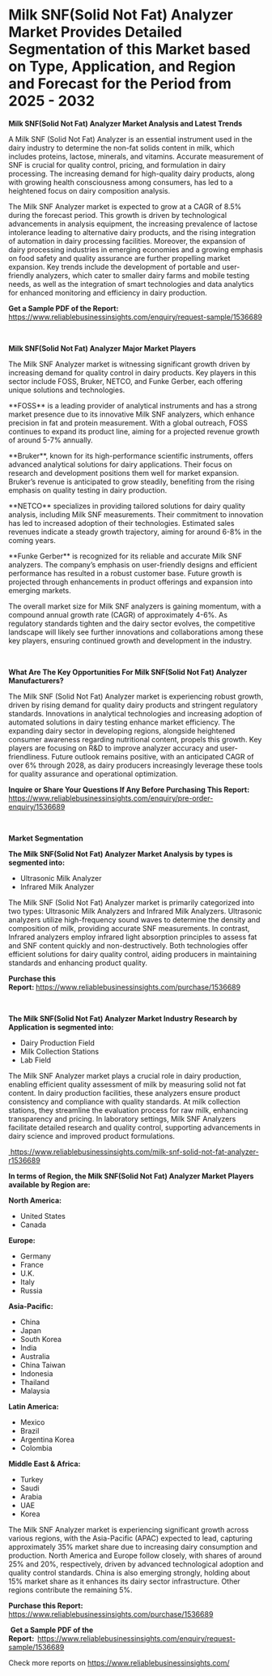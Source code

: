 <p><h1>Milk SNF(Solid Not Fat) Analyzer Market Provides Detailed Segmentation of this Market based on Type, Application, and Region and Forecast for the Period from 2025 - 2032</h1></p><p><strong>Milk SNF(Solid Not Fat) Analyzer Market Analysis and Latest Trends</strong></p>
<p><p>A Milk SNF (Solid Not Fat) Analyzer is an essential instrument used in the dairy industry to determine the non-fat solids content in milk, which includes proteins, lactose, minerals, and vitamins. Accurate measurement of SNF is crucial for quality control, pricing, and formulation in dairy processing. The increasing demand for high-quality dairy products, along with growing health consciousness among consumers, has led to a heightened focus on dairy composition analysis.</p><p>The Milk SNF Analyzer market is expected to grow at a CAGR of 8.5% during the forecast period. This growth is driven by technological advancements in analysis equipment, the increasing prevalence of lactose intolerance leading to alternative dairy products, and the rising integration of automation in dairy processing facilities. Moreover, the expansion of dairy processing industries in emerging economies and a growing emphasis on food safety and quality assurance are further propelling market expansion. Key trends include the development of portable and user-friendly analyzers, which cater to smaller dairy farms and mobile testing needs, as well as the integration of smart technologies and data analytics for enhanced monitoring and efficiency in dairy production.</p></p>
<p><strong>Get a Sample PDF of the Report:&nbsp;</strong> <a href="https://www.reliablebusinessinsights.com/enquiry/request-sample/1536689?utm_campaign=116&utm_medium=2&utm_source=Github&utm_content=ia&utm_term=27022025&utm_id=milk-snfsolid-not-fat-analyzer">https://www.reliablebusinessinsights.com/enquiry/request-sample/1536689</a></p>
<p>&nbsp;</p>
<p><strong>Milk SNF(Solid Not Fat) Analyzer Major Market Players</strong></p>
<p><p>The Milk SNF Analyzer market is witnessing significant growth driven by increasing demand for quality control in dairy products. Key players in this sector include FOSS, Bruker, NETCO, and Funke Gerber, each offering unique solutions and technologies.</p><p>**FOSS** is a leading provider of analytical instruments and has a strong market presence due to its innovative Milk SNF analyzers, which enhance precision in fat and protein measurement. With a global outreach, FOSS continues to expand its product line, aiming for a projected revenue growth of around 5-7% annually.</p><p>**Bruker**, known for its high-performance scientific instruments, offers advanced analytical solutions for dairy applications. Their focus on research and development positions them well for market expansion. Bruker’s revenue is anticipated to grow steadily, benefiting from the rising emphasis on quality testing in dairy production.</p><p>**NETCO** specializes in providing tailored solutions for dairy quality analysis, including Milk SNF measurements. Their commitment to innovation has led to increased adoption of their technologies. Estimated sales revenues indicate a steady growth trajectory, aiming for around 6-8% in the coming years.</p><p>**Funke Gerber** is recognized for its reliable and accurate Milk SNF analyzers. The company’s emphasis on user-friendly designs and efficient performance has resulted in a robust customer base. Future growth is projected through enhancements in product offerings and expansion into emerging markets.</p><p>The overall market size for Milk SNF analyzers is gaining momentum, with a compound annual growth rate (CAGR) of approximately 4-6%. As regulatory standards tighten and the dairy sector evolves, the competitive landscape will likely see further innovations and collaborations among these key players, ensuring continued growth and development in the industry.</p></p>
<p>&nbsp;</p>
<p><strong>What Are The Key Opportunities For Milk SNF(Solid Not Fat) Analyzer Manufacturers?</strong></p>
<p><p>The Milk SNF (Solid Not Fat) Analyzer market is experiencing robust growth, driven by rising demand for quality dairy products and stringent regulatory standards. Innovations in analytical technologies and increasing adoption of automated solutions in dairy testing enhance market efficiency. The expanding dairy sector in developing regions, alongside heightened consumer awareness regarding nutritional content, propels this growth. Key players are focusing on R&D to improve analyzer accuracy and user-friendliness. Future outlook remains positive, with an anticipated CAGR of over 6% through 2028, as dairy producers increasingly leverage these tools for quality assurance and operational optimization.</p></p>
<p><strong>Inquire or Share Your Questions If Any Before Purchasing This Report:</strong> <a href="https://www.reliablebusinessinsights.com/enquiry/pre-order-enquiry/1536689?utm_campaign=116&utm_medium=2&utm_source=Github&utm_content=ia&utm_term=27022025&utm_id=milk-snfsolid-not-fat-analyzer">https://www.reliablebusinessinsights.com/enquiry/pre-order-enquiry/1536689</a></p>
<p>&nbsp;</p>
<p><strong>Market Segmentation</strong></p>
<p><strong>The Milk SNF(Solid Not Fat) Analyzer Market Analysis by types is segmented into:</strong></p>
<p><ul><li>Ultrasonic Milk Analyzer</li><li>Infrared Milk Analyzer</li></ul></p>
<p><p>The Milk SNF (Solid Not Fat) Analyzer market is primarily categorized into two types: Ultrasonic Milk Analyzers and Infrared Milk Analyzers. Ultrasonic analyzers utilize high-frequency sound waves to determine the density and composition of milk, providing accurate SNF measurements. In contrast, Infrared analyzers employ infrared light absorption principles to assess fat and SNF content quickly and non-destructively. Both technologies offer efficient solutions for dairy quality control, aiding producers in maintaining standards and enhancing product quality.</p></p>
<p><strong>Purchase this Report:&nbsp;</strong><a href="https://www.reliablebusinessinsights.com/purchase/1536689?utm_campaign=116&utm_medium=2&utm_source=Github&utm_content=ia&utm_term=27022025&utm_id=milk-snfsolid-not-fat-analyzer">https://www.reliablebusinessinsights.com/purchase/1536689</a></p>
<p>&nbsp;</p>
<p><strong>The Milk SNF(Solid Not Fat) Analyzer Market Industry Research by Application is segmented into:</strong></p>
<p><ul><li>Dairy Production Field</li><li>Milk Collection Stations</li><li>Lab Field</li></ul></p>
<p><p>The Milk SNF Analyzer market plays a crucial role in dairy production, enabling efficient quality assessment of milk by measuring solid not fat content. In dairy production facilities, these analyzers ensure product consistency and compliance with quality standards. At milk collection stations, they streamline the evaluation process for raw milk, enhancing transparency and pricing. In laboratory settings, Milk SNF Analyzers facilitate detailed research and quality control, supporting advancements in dairy science and improved product formulations.</p></p>
<p><a href="https://www.reliablebusinessinsights.com/milk-snf-solid-not-fat-analyzer-r1536689?utm_campaign=116&utm_medium=2&utm_source=Github&utm_content=ia&utm_term=27022025&utm_id=milk-snfsolid-not-fat-analyzer">&nbsp;https://www.reliablebusinessinsights.com/milk-snf-solid-not-fat-analyzer-r1536689</a></p>
<p><strong>In terms of Region, the Milk SNF(Solid Not Fat) Analyzer Market Players available by Region are:</strong></p>
<p>
    <p> <strong> North America: </strong>
        <ul>
            <li>United States</li>
            <li>Canada</li>
        </ul>
        </p> 
    <p> <strong> Europe: </strong>
        <ul>
            <li>Germany</li>
            <li>France</li>
            <li>U.K.</li>
            <li>Italy</li>
            <li>Russia</li>
        </ul>
        </p> 
    <p> <strong> Asia-Pacific: </strong>
        <ul>
            <li>China</li>
            <li>Japan</li>
            <li>South Korea</li>
            <li>India</li>
            <li>Australia</li>
            <li>China Taiwan</li>
            <li>Indonesia</li>
            <li>Thailand</li>
            <li>Malaysia</li>
        </ul>
        </p> 
    <p> <strong> Latin America: </strong>
        <ul>
            <li>Mexico</li>
            <li>Brazil</li>
            <li>Argentina Korea</li>
            <li>Colombia</li>
        </ul>
        </p> 
    <p> <strong> Middle East & Africa: </strong>
        <ul>
            <li>Turkey</li>
            <li>Saudi</li>
            <li>Arabia</li>
            <li>UAE</li>
            <li>Korea</li>
        </ul>
    </p>
    </p>
<p><p>The Milk SNF Analyzer market is experiencing significant growth across various regions, with the Asia-Pacific (APAC) expected to lead, capturing approximately 35% market share due to increasing dairy consumption and production. North America and Europe follow closely, with shares of around 25% and 20%, respectively, driven by advanced technological adoption and quality control standards. China is also emerging strongly, holding about 15% market share as it enhances its dairy sector infrastructure. Other regions contribute the remaining 5%.</p></p>
<p><strong>Purchase this Report: </strong><a href="https://www.reliablebusinessinsights.com/purchase/1536689?utm_campaign=116&utm_medium=2&utm_source=Github&utm_content=ia&utm_term=27022025&utm_id=milk-snfsolid-not-fat-analyzer">https://www.reliablebusinessinsights.com/purchase/1536689</a></p>
<p>&nbsp;<strong>Get a Sample PDF of the Report:&nbsp;&nbsp;</strong><a href="https://www.reliablebusinessinsights.com/enquiry/request-sample/1536689?utm_campaign=116&utm_medium=2&utm_source=Github&utm_content=ia&utm_term=27022025&utm_id=milk-snfsolid-not-fat-analyzer">https://www.reliablebusinessinsights.com/enquiry/request-sample/1536689</a></p>
<p><strong></strong></p>
<p>Check more reports on <a href="https://www.reliablebusinessinsights.com/?utm_campaign=116&utm_medium=2&utm_source=Github&utm_content=ia&utm_term=27022025&utm_id=milk-snfsolid-not-fat-analyzer">https://www.reliablebusinessinsights.com/</a></p>